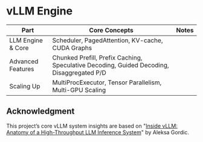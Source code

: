# vLLM Engine

| Part                  | Core Concepts                                                                                          | Notes |
|-----------------------|--------------------------------------------------------------------------------------------------------|-------|
| LLM Engine & Core     | Scheduler, PagedAttention, KV-cache, CUDA Graphs                                                      |       |
| Advanced Features     | Chunked Prefill, Prefix Caching, Speculative Decoding, Guided Decoding, Disaggregated P/D              |       |
| Scaling Up            | MultiProcExecutor, Tensor Parallelism, Multi-GPU Scaling                                               |       |


## Acknowledgment

This project’s core vLLM system insights are based on "[Inside vLLM: Anatomy of a High-Throughput LLM Inference System](https://www.aleksagordic.com/blog/vllm)" by Aleksa Gordic.
